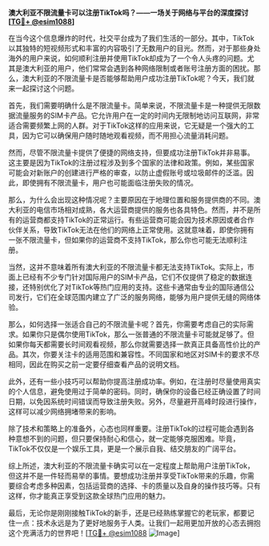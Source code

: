 **澳大利亚不限流量卡可以注册TikTok吗？——一场关于网络与平台的深度探讨[[TG💪+ @esim1088](https://t.me/s/esim1088)]**

在当今这个信息爆炸的时代，社交平台成为了我们生活的一部分。其中，TikTok以其独特的短视频形式和丰富的内容吸引了无数用户的目光。然而，对于那些身处海外的用户来说，如何顺利注册并使用TikTok却成为了一个令人头疼的问题。尤其是澳大利亚的用户，他们常常会遇到各种网络限制或者账号注册方面的困扰。那么，澳大利亚的不限流量卡是否能够帮助用户成功注册TikTok呢？今天，我们就来一起探讨这个问题。

首先，我们需要明确什么是不限流量卡。简单来说，不限流量卡是一种提供无限数据流量服务的SIM卡产品。它允许用户在一定的时间内无限制地访问互联网，非常适合需要频繁上网的人群。对于TikTok这样的应用来说，它无疑是一个强大的工具，因为它可以确保用户随时随地观看视频，而不用担心流量消耗问题。

然而，尽管不限流量卡提供了便捷的网络支持，但要成功注册TikTok并非易事。这主要是因为TikTok的注册过程涉及到多个国家的法律和政策。例如，某些国家可能会对新账户的创建进行严格的审查，以防止虚假账号或垃圾邮件的泛滥。因此，即使拥有不限流量卡，用户也可能面临注册失败的情况。

那么，为什么会出现这种情况呢？主要原因在于地理位置和服务提供商的不同。澳大利亚的电信市场相对成熟，各大运营商提供的服务也各具特色。然而，并不是所有的运营商都支持TikTok的正常运行。有些运营商可能会因为技术原因或者合作伙伴关系，导致TikTok无法在他们的网络上正常使用。这就意味着，即使你拥有一张不限流量卡，但如果你的运营商不支持TikTok，那么你也可能无法顺利注册。

当然，这并不意味着所有澳大利亚的不限流量卡都无法支持TikTok。实际上，市面上已经有不少专门针对国际用户的SIM卡产品，它们不仅提供了稳定的数据连接，还特别优化了对TikTok等热门应用的支持。这些卡通常由专业的国际通信公司发行，它们在全球范围内建立了广泛的服务网络，能够为用户提供无缝的网络体验。

那么，如何选择一张适合自己的不限流量卡呢？首先，你需要考虑自己的实际需求。如果你只是偶尔使用TikTok，那么一张普通的不限流量卡可能就足够了。但如果你每天都需要长时间观看视频，那么你就需要选择一款真正具备高性价比的产品。其次，你要关注卡的适用范围和兼容性。不同国家和地区对SIM卡的要求不尽相同，因此在购买之前一定要仔细查看产品的说明文档。

此外，还有一些小技巧可以帮助你提高注册成功率。例如，在注册时尽量使用真实的个人信息，避免使用过于简单的密码。同时，确保你的设备已经正确设置了时间日期，以免因系统时间错误而导致注册失败。另外，尽量避开高峰时段进行操作，这样可以减少网络拥堵带来的影响。

除了技术和策略上的准备外，心态也同样重要。注册TikTok的过程可能会遇到各种意想不到的问题，但只要保持耐心和信心，就一定能够克服困难。毕竟，TikTok不仅仅是一个娱乐工具，更是一个展示自我、结交朋友的广阔平台。

综上所述，澳大利亚的不限流量卡确实可以在一定程度上帮助用户注册TikTok，但这并不是一件轻而易举的事情。要想成功注册并享受TikTok带来的乐趣，你需要综合考虑多种因素，包括运营商的选择、卡的质量以及自身的操作技巧等。只有这样，你才能真正享受到这款全球热门应用的魅力。

最后，无论你是刚刚接触TikTok的新手，还是已经熟练掌握它的老玩家，都要记住一点：技术永远是为了更好地服务于人类。让我们一起用更加开放的心态去拥抱这个充满活力的世界吧！[[TG💪+ @esim1088](https://t.me/s/esim1088) ![Image](https://i.postimg.cc/4NQfJmqS/Snipaste-2025-05-13-00-14-12.png)]